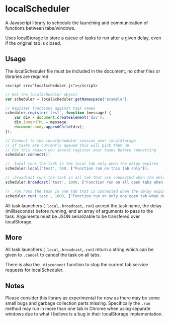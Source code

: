 localScheduler
==============

A Javascript library to schedule the launching and communication of functions
between tabs/windows.

Uses localStorage to store a queue of tasks to run after a given delay, even if
the original tab is closed.

Usage
-----
The localScheduler file must be included in the document, no other files or
libraries are required

`<script src="localscheduler.js"></script>`

```javascript
// Get the localScheduler object
var scheduler = localScheduler.getNamespace('example');

// Register functions against task names
scheduler.register('test', function (message) {
	var div = document.createElement('div');
    div.innerHTML = message;
    document.body.appendChild(div);
});

// Connect to the localScheduler session over localStorage
// If tasks are currently queued this will pick them up
// For this reason you should register your tasks before connecting
scheduler.connect();

// .local runs the task in the local tab only when the delay expires
scheduler.local('test', 500, ["Function run on this tab only"]);

// .broadcast runs the task in all tab that are connected when the delay expires
scheduler.broadcast('test', 1000, ["Function run on all open tabs when delay expires"]);

// .run runs the task in one tab that is connected when the delay expires
scheduler.run('test', 1000, ["Function run on only one open tab when delay expires"]);
```

All task launchers (`.local`,`.broadcast`,`.run`) accept the task name, the
delay (milliseconds) before running, and an array of arguments to pass to the
task. Arguments must be JSON serializable to be transfered over localStorage.

More
----
All task launchers (`.local`,`.broadcast`,`.run`) return a string which can be
given to `.cancel` to cancel the task on all tabs.

There is also the `.disconnect` function to stop the current tab service
requests for localScheduler.

Notes
-----
Please consider this library as experimental for now as there may be some small
bugs and garbage collection parts missing. Specifically the `.run` method may
run in more than one tab in Chrome when using separate windows due to what I
believe is a bug in their localStorage implementation.
